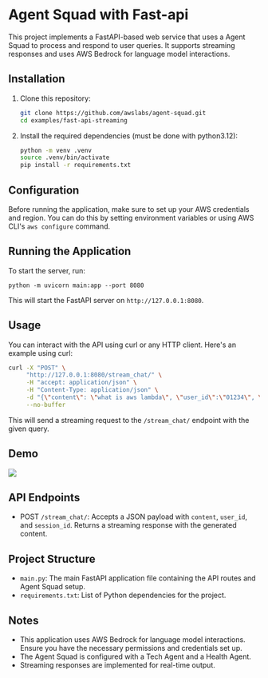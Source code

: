 # Agent Squad with Fast-api

This project implements a FastAPI-based web service that uses a Agent Squad to process and respond to user queries. It supports streaming responses and uses AWS Bedrock for language model interactions.

## Installation

1. Clone this repository:
   ```bash
   git clone https://github.com/awslabs/agent-squad.git
   cd examples/fast-api-streaming
   ```

2. Install the required dependencies (must be done with python3.12):
   ```bash
   python -m venv .venv
   source .venv/bin/activate
   pip install -r requirements.txt
   ```

## Configuration

Before running the application, make sure to set up your AWS credentials and region. You can do this by setting environment variables or using AWS CLI's `aws configure` command.

## Running the Application

To start the server, run:

```
python -m uvicorn main:app --port 8080
```

This will start the FastAPI server on `http://127.0.0.1:8080`.

## Usage

You can interact with the API using curl or any HTTP client. Here's an example using curl:

```bash
curl -X "POST" \
     "http://127.0.0.1:8080/stream_chat/" \
     -H "accept: application/json" \
     -H "Content-Type: application/json" \
     -d "{\"content\": \"what is aws lambda\", \"user_id\":\"01234\", \"session_id\":\"012345\"}" \
     --no-buffer
```

This will send a streaming request to the `/stream_chat/` endpoint with the given query.

## Demo

![](./fast-api-streaming.gif)


## API Endpoints

- POST `/stream_chat/`: Accepts a JSON payload with `content`, `user_id`, and `session_id`. Returns a streaming response with the generated content.

## Project Structure

- `main.py`: The main FastAPI application file containing the API routes and Agent Squad setup.
- `requirements.txt`: List of Python dependencies for the project.

## Notes

- This application uses AWS Bedrock for language model interactions. Ensure you have the necessary permissions and credentials set up.
- The Agent Squad is configured with a Tech Agent and a Health Agent.
- Streaming responses are implemented for real-time output.